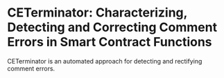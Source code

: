 # CETerminator: Characterizing, Detecting and Correcting Comment Errors in Smart Contract Functions

CETerminator is an automated approach for detecting and
rectifying comment errors. 